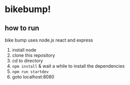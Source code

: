 # bikebump!

## how to run
bike bump uses node.js react and express

1. install node
1. clone this repository
2. cd to directory
1. ```npm install``` & wait a while to install the dependencies
1. ```npm run startdev```
1. goto localhost:8080

